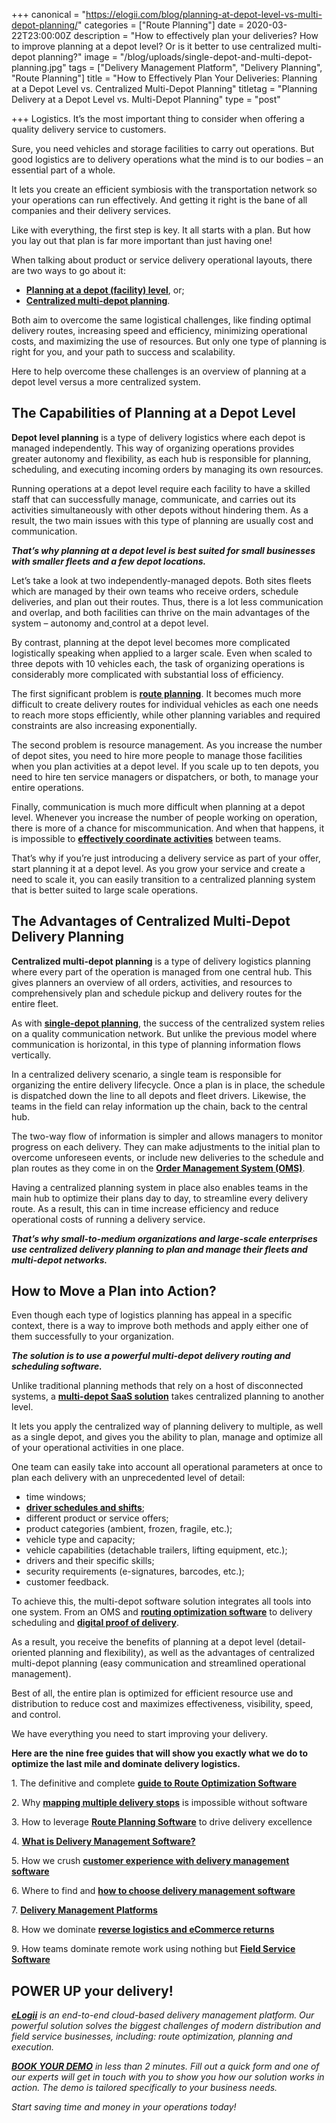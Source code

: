 +++
canonical = "https://elogii.com/blog/planning-at-depot-level-vs-multi-depot-planning/"
categories = ["Route Planning"]
date = 2020-03-22T23:00:00Z
description = "How to effectively plan your deliveries? How to improve planning at a depot level? Or is it better to use centralized multi-depot planning?"
image = "/blog/uploads/single-depot-and-multi-depot-planning.jpg"
tags = ["Delivery Management Platform", "Delivery Planning", "Route Planning"]
title = "How to Effectively Plan Your Deliveries: Planning at a Depot Level vs. Centralized Multi-Depot Planning"
titletag = "Planning Delivery at a Depot Level vs. Multi-Depot Planning"
type = "post"

+++
Logistics. It’s the most important thing to consider when offering a quality delivery service to customers.

Sure, you need vehicles and storage facilities to carry out operations. But good logistics are to delivery operations what the mind is to our bodies – an essential part of a whole.

It lets you create an efficient symbiosis with the transportation network so your operations can run effectively. And getting it right is the bane of all companies and their delivery services.

Like with everything, the first step is key. It all starts with a plan. But how you lay out that plan is far more important than just having one!

When talking about product or service delivery operational layouts, there are two ways to go about it:

* [**Planning at a depot (facility) level**](https://elogii.com/capabilities/single-depot), or;
* [**Centralized multi-depot planning**](https://elogii.com/capabilities/multi-depot).

Both aim to overcome the same logistical challenges, like finding optimal delivery routes, increasing speed and efficiency, minimizing operational costs, and maximizing the use of resources. But only one type of planning is right for you, and your path to success and scalability.

Here to help overcome these challenges is an overview of planning at a depot level versus a more centralized system.

## The Capabilities of Planning at a Depot Level

**Depot level planning** is a type of delivery logistics where each depot is managed independently. This way of organizing operations provides greater autonomy and flexibility, as each hub is responsible for planning, scheduling, and executing incoming orders by managing its own resources.

Running operations at a depot level require each facility to have a skilled staff that can successfully manage, communicate, and carries out its activities simultaneously with other depots without hindering them. As a result, the two main issues with this type of planning are usually cost and communication.

**_That’s why planning at a depot level is best suited for small businesses with smaller fleets and a few depot locations._**

Let’s take a look at two independently-managed depots. Both sites fleets which are managed by their own teams who receive orders, schedule deliveries, and plan out their routes. Thus, there is a lot less communication and overlap, and both facilities can thrive on the main advantages of the system – autonomy and[ ](https://elogii.com/capabilities/flexible-tasks)control at a depot level.

By contrast, planning at the depot level becomes more complicated logistically speaking when applied to a larger scale. Even when scaled to three depots with 10 vehicles each, the task of organizing operations is considerably more complicated with substantial loss of efficiency.

The first significant problem is [**route planning**](https://elogii.com/capabilities/route-optimisation). It becomes much more difficult to create delivery routes for individual vehicles as each one needs to reach more stops efficiently, while other planning variables and required constraints are also increasing exponentially.

The second problem is resource management. As you increase the number of depot sites, you need to hire more people to manage those facilities when you plan activities at a depot level. If you scale up to ten depots, you need to hire ten service managers or dispatchers, or both, to manage your entire operations.

Finally, communication is much more difficult when planning at a depot level. Whenever you increase the number of people working on operation, there is more of a chance for miscommunication. And when that happens, it is impossible to [**effectively coordinate activities**](https://elogii.com/capabilities/user-management) between teams.

That’s why if you’re just introducing a delivery service as part of your offer, start planning it at a depot level. As you grow your service and create a need to scale it, you can easily transition to a centralized planning system that is better suited to large scale operations.

## The Advantages of Centralized Multi-Depot Delivery Planning

**Centralized multi-depot planning** is a type of delivery logistics planning where every part of the operation is managed from one central hub. This gives planners an overview of all orders, activities, and resources to comprehensively plan and schedule pickup and delivery routes for the entire fleet.

As with [**single-depot planning**](https://elogii.com/capabilities/single-depot), the success of the centralized system relies on a quality communication network. But unlike the previous model where communication is horizontal, in this type of planning information flows vertically.

In a centralized delivery scenario, a single team is responsible for organizing the entire delivery lifecycle. Once a plan is in place, the schedule is dispatched down the line to all depots and fleet drivers. Likewise, the teams in the field can relay information up the chain, back to the central hub.

The two-way flow of information is simpler and allows managers to monitor progress on each delivery. They can make adjustments to the initial plan to overcome unforeseen events, or include new deliveries to the schedule and plan routes as they come in on the [**Order Management System (OMS)**](https://www.investopedia.com/terms/o/oms.asp).

Having a centralized planning system in place also enables teams in the main hub to optimize their plans day to day, to streamline every delivery route. As a result, this can in time increase efficiency and reduce operational costs of running a delivery service.

**_That’s why small-to-medium organizations and large-scale enterprises use centralized delivery planning to plan and manage their fleets and multi-depot networks._**

## How to Move a Plan into Action?

Even though each type of logistics planning has appeal in a specific context, there is a way to improve both methods and apply either one of them successfully to your organization.

**_The solution is to use a powerful multi-depot delivery routing and scheduling software._**

Unlike traditional planning methods that rely on a host of disconnected systems, a [**multi-depot SaaS solution**](https://elogii.com/capabilities/multi-depot) takes centralized planning to another level.

It lets you apply the centralized way of planning delivery to multiple, as well as a single depot, and gives you the ability to plan, manage and optimize all of your operational activities in one place.

One team can easily take into account all operational parameters at once to plan each delivery with an unprecedented level of detail:

* time windows;
* [**driver schedules and shifts**](https://elogii.com/capabilities/driver-management);
* different product or service offers;
* product categories (ambient, frozen, fragile, etc.);
* vehicle type and capacity;
* vehicle capabilities (detachable trailers, lifting equipment, etc.);
* drivers and their specific skills;
* security requirements (e-signatures, barcodes, etc.);
* customer feedback.

To achieve this, the multi-depot software solution integrates all tools into one system. From an OMS and [**routing optimization software**](https://elogii.com/capabilities/route-optimisation) to delivery scheduling and [**digital proof of delivery**](https://elogii.com/capabilities/digital-pod).

As a result, you receive the benefits of planning at a depot level (detail-oriented planning and flexibility), as well as the advantages of centralized multi-depot planning (easy communication and streamlined operational management).

Best of all, the entire plan is optimized for efficient resource use and distribution to reduce cost and maximizes effectiveness, visibility, speed, and control.

We have everything you need to start improving your delivery.

**Here are the nine free guides that will show you exactly what we do to optimize the last mile and dominate delivery logistics.**

1\. The definitive and complete [**guide to Route Optimization Software**](https://elogii.com/blog/guide-to-route-optimization-software/ "guide to route optimization software")

2\. Why [**mapping multiple delivery stops**](https://elogii.com/blog/mapping-multiple-delivery-stops/ "mapping multiple delivery stops") is impossible without software

3\. How to leverage [**Route Planning Software**](https://elogii.com/blog/how-route-planning-software-improves-delivery/ "route planning software") to drive delivery excellence

4\. [**What is Delivery Management Software?**](https://elogii.com/blog/what-is-delivery-management-software/ "what is delivery management software")

5\. How we crush [**customer experience with delivery management software**](https://elogii.com/blog/delivery-management-software-and-customer-experience/ "customer experience and delivery management software")

6\. Where to find and [**how to choose delivery management software**](https://elogii.com/blog/how-to-choose-delivery-management-software/ "how to choose delivery management software")

7\. [**Delivery Management Platforms**](https://elogii.com/blog/delivery-management-platforms/ "delivery management platforms")

8\. How we dominate [**reverse logistics and eCommerce returns**](https://elogii.com/blog/reverse-logistics-and-ecommerce-returns/ "reverse logistics and ecommerce returns")

9\. How teams dominate remote work using nothing but [**Field Service Software**](https://elogii.com/blog/how-do-you-successfully-manage-your-field-service-using-software/ "field service software")

## POWER UP your delivery!

[**_eLogii_**](https://elogii.com/) _is an end-to-end cloud-based delivery management platform. Our powerful solution solves the biggest challenges of modern distribution and field service businesses, including: route optimization, planning and execution._

[**_BOOK YOUR DEMO_**](https://elogii.com/book-demo) _in less than 2 minutes. Fill out a quick form and one of our experts will get in touch with you to show you how our solution works in action. The demo is tailored specifically to your business needs._

_Start saving time and money in your operations today!_